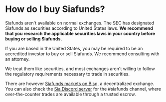 # How do I buy Siafunds?

Siafunds aren't available on normal exchanges. The SEC has designated Siafunds as securities according to United States laws. **We recommend that you research the applicable securities laws in your country before buying or selling Siafunds.**

If you are based in the United States, you may be required to be an accredited investor to buy or sell Siafunds. We recommend consulting with an attorney.

We treat them like securities, and most exchanges aren't willing to follow the regulatory requirements necessary to trade in securities.

There are however [Siafunds markets on Bisq](https://bisq.network/markets/?currency=sf\_btc), a decentralized exchange. You can also check the [Sia Discord server](https://sia.tech/discord) for the #siafunds channel, where over-the-counter trades are available through a trusted escrow.
